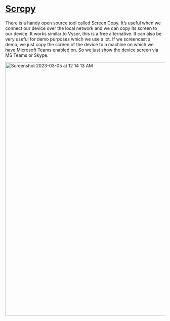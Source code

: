 # [Scrcpy](https://github.com/Genymobile/scrcpy)

There is a handy open source tool called Screen Copy. 
It’s useful when we connect our device over the local network and we can copy its screen to our device. 
It works similar to Vysor, this is a free alternative. It can also be very useful for demo purposes which we use a lot. 
If we screencast a demo, we just copy the screen of the device to a machine on which we have Microsoft Teams enabled on. 
So we just show the device screen via MS Teams or Skype.

<img width="800" alt="Screenshot 2023-03-05 at 12 14 13 AM" src="https://user-images.githubusercontent.com/70295997/222949597-69fc16a4-38a6-48e8-90d6-970518cc6d3d.png">

